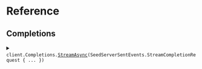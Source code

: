 # Reference
## Completions
<details><summary><code>client.Completions.<a href="/src/SeedServerSentEvents/Completions/CompletionsClient.cs">StreamAsync</a>(SeedServerSentEvents.StreamCompletionRequest { ... })</code></summary>
<dl>
<dd>

#### 🔌 Usage

<dl>
<dd>

<dl>
<dd>

```csharp
await client.Completions.StreamAsync(
    new SeedServerSentEvents.StreamCompletionRequest { Query = "foo" }
);
```
</dd>
</dl>
</dd>
</dl>

#### ⚙️ Parameters

<dl>
<dd>

<dl>
<dd>

**request:** `SeedServerSentEvents.StreamCompletionRequest` 
    
</dd>
</dl>
</dd>
</dl>


</dd>
</dl>
</details>
